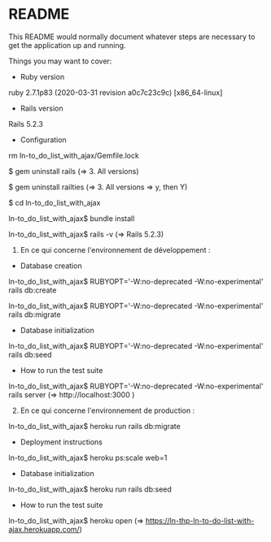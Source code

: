 # README

This README would normally document whatever steps are necessary to get the
application up and running.

Things you may want to cover:

* Ruby version

ruby 2.7.1p83 (2020-03-31 revision a0c7c23c9c) [x86_64-linux]

* Rails version

Rails 5.2.3

* Configuration

rm ln-to_do_list_with_ajax/Gemfile.lock

$ gem uninstall rails
(=> 3. All versions)

$ gem uninstall railties
(=> 3. All versions => y, then Y)

$ cd ln-to_do_list_with_ajax

ln-to_do_list_with_ajax$ bundle install

ln-to_do_list_with_ajax$ rails -v
(=> Rails 5.2.3)

1. En ce qui concerne l'environnement de développement :

* Database creation

ln-to_do_list_with_ajax$ RUBYOPT='-W:no-deprecated -W:no-experimental' rails db:create

ln-to_do_list_with_ajax$ RUBYOPT='-W:no-deprecated -W:no-experimental' rails db:migrate

* Database initialization

ln-to_do_list_with_ajax$ RUBYOPT='-W:no-deprecated -W:no-experimental' rails db:seed

* How to run the test suite

ln-to_do_list_with_ajax$ RUBYOPT='-W:no-deprecated -W:no-experimental' rails server (=> http://localhost:3000 )

2. En ce qui concerne l'environnement de production :

ln-to_do_list_with_ajax$ heroku run rails db:migrate

* Deployment instructions

ln-to_do_list_with_ajax$ heroku ps:scale web=1

* Database initialization

ln-to_do_list_with_ajax$ heroku run rails db:seed

* How to run the test suite

ln-to_do_list_with_ajax$ heroku open (=>  https://ln-thp-ln-to-do-list-with-ajax.herokuapp.com/)

